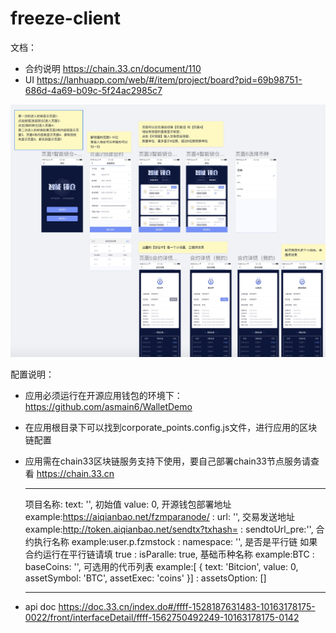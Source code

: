# freeze-client

文档：
- 合约说明 https://chain.33.cn/document/110
- UI https://lanhuapp.com/web/#/item/project/board?pid=69b98751-686d-4a69-b09c-5f24ac2985c7

![UI](./docs/UI.jpg)

配置说明：
- 应用必须运行在开源应用钱包的环境下：https://github.com/asmain6/WalletDemo
- 在应用根目录下可以找到corporate_points.config.js文件，进行应用的区块链配置
- 应用需在chain33区块链服务支持下使用，要自己部署chain33节点服务请查看 https://chain.33.cn
  
  ---

  项目名称:
    text: '',
  初始值
    value: 0,
  开源钱包部署地址 example:https://aiqianbao.net/fzmparanode/ :
    url: '',
  交易发送地址 example:http://token.aiqianbao.net/sendtx?txhash= :
    sendtoUrl_pre:'',
  合约执行名称  example:user.p.fzmstock :
    namespace: '',
  是否是平行链 如果合约运行在平行链请填 true :
    isParalle: true,
  基础币种名称 example:BTC :
    baseCoins: '',
  可选用的代币列表 example:[ { text: 'Bitcion', value: 0, assetSymbol: 'BTC', assetExec: 'coins' }] :
    assetsOption: []


    ---


- api doc https://doc.33.cn/index.do#/ffff-1528187631483-10163178175-0022/front/interfaceDetail/ffff-1562750492249-10163178175-0142

